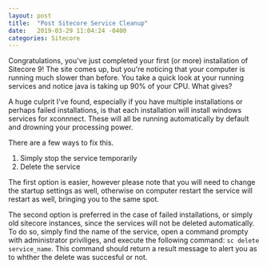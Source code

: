 ```yaml
---
layout: post
title:  "Post Sitecore Service Cleanup"
date:   2019-03-29 11:04:24 -0400
categories: Sitecore
---
```

Congratulations, you've just completed your first (or more) installation of Sitecore 9! The site comes up, but you're noticing that your computer is running much slower than before. You take a quick look at your running services and notice java is taking up 90% of your CPU. What gives?

A huge culprit I've found, especially if you have multiple installations or perhaps failed installations, is that each installation will install windows services for xconnnect. These will all be running automatically by default and drowning your processing power.

There are a few ways to fix this.
  1. Simply stop the service temporarily
  2. Delete the service

The first option is easier, however please note that you will need to change the startup settings as well, otherwise on computer restart the service will restart as well, bringing you to the same spot.

The second option is preferred in the case of failed installations, or simply old sitecore instances, since the services will not be deleted automatically. To do so, simply find the name of the service, open a command prompty with administrator priviliges, and execute the following command: `sc delete service_name`. This command should return a result message to alert you as to whther the delete was succesful or not.